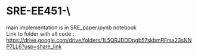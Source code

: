 # SRE-EE451-\
main implementation is in SRE_paper.ipynb notebook\
Link to folder with all code : https://drive.google.com/drive/folders/1L5QRJDDDpgb57skbmRFrsx23sNNP7LL6?usp=share_link
